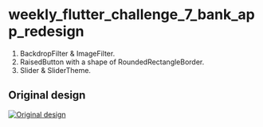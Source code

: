 # weekly_flutter_challenge_7_bank_app_redesign

1. BackdropFilter & ImageFilter.
2. RaisedButton with a shape of RoundedRectangleBorder.
3. Slider & SliderTheme.

## Original design
[![Original design](https://github.com/JKPK/weekly_flutter_challenge_7_bank_app_redesign/blob/master/original_design.png?raw=true)](https://dribbble.com/shots/8185309-Alfa-Bank-Ukraine-App-Redesign)

